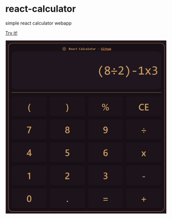 # react-calculator
simple react calculator webapp

[Try it!](https://react-calculator-clod44.netlify.app/)

![screenshot](screenshot.png)
